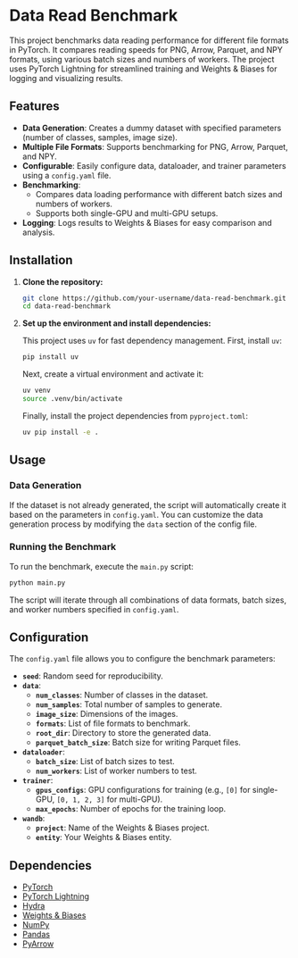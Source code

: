# Data Read Benchmark

This project benchmarks data reading performance for different file formats in PyTorch. It compares reading speeds for PNG, Arrow, Parquet, and NPY formats, using various batch sizes and numbers of workers. The project uses PyTorch Lightning for streamlined training and Weights & Biases for logging and visualizing results.

## Features

- **Data Generation**: Creates a dummy dataset with specified parameters (number of classes, samples, image size).
- **Multiple File Formats**: Supports benchmarking for PNG, Arrow, Parquet, and NPY.
- **Configurable**: Easily configure data, dataloader, and trainer parameters using a `config.yaml` file.
- **Benchmarking**:
    - Compares data loading performance with different batch sizes and numbers of workers.
    - Supports both single-GPU and multi-GPU setups.
- **Logging**: Logs results to Weights & Biases for easy comparison and analysis.

## Installation

1. **Clone the repository:**
   ```bash
   git clone https://github.com/your-username/data-read-benchmark.git
   cd data-read-benchmark
   ```

2. **Set up the environment and install dependencies:**

   This project uses `uv` for fast dependency management. First, install `uv`:
   ```bash
   pip install uv
   ```
   Next, create a virtual environment and activate it:
   ```bash
   uv venv
   source .venv/bin/activate
   ```
   Finally, install the project dependencies from `pyproject.toml`:
   ```bash
   uv pip install -e .
   ```

## Usage

### Data Generation

If the dataset is not already generated, the script will automatically create it based on the parameters in `config.yaml`. You can customize the data generation process by modifying the `data` section of the config file.

### Running the Benchmark

To run the benchmark, execute the `main.py` script:

```bash
python main.py
```

The script will iterate through all combinations of data formats, batch sizes, and worker numbers specified in `config.yaml`.

## Configuration

The `config.yaml` file allows you to configure the benchmark parameters:

- **`seed`**: Random seed for reproducibility.
- **`data`**:
    - **`num_classes`**: Number of classes in the dataset.
    - **`num_samples`**: Total number of samples to generate.
    - **`image_size`**: Dimensions of the images.
    - **`formats`**: List of file formats to benchmark.
    - **`root_dir`**: Directory to store the generated data.
    - **`parquet_batch_size`**: Batch size for writing Parquet files.
- **`dataloader`**:
    - **`batch_size`**: List of batch sizes to test.
    - **`num_workers`**: List of worker numbers to test.
- **`trainer`**:
    - **`gpus_configs`**: GPU configurations for training (e.g., `[0]` for single-GPU, `[0, 1, 2, 3]` for multi-GPU).
    - **`max_epochs`**: Number of epochs for the training loop.
- **`wandb`**:
    - **`project`**: Name of the Weights & Biases project.
    - **`entity`**: Your Weights & Biases entity.

## Dependencies

- [PyTorch](https.pytorch.org)
- [PyTorch Lightning](https://pytorchlightning.ai)
- [Hydra](https://hydra.cc)
- [Weights & Biases](https://wandb.ai)
- [NumPy](https://numpy.org)
- [Pandas](https://pandas.pydata.org)
- [PyArrow](https://arrow.apache.org/docs/python)
